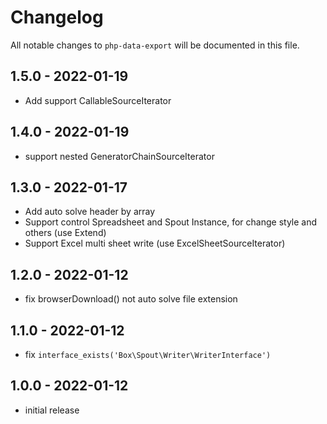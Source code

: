 # Changelog

All notable changes to `php-data-export` will be documented in this file.

## 1.5.0 - 2022-01-19

- Add support CallableSourceIterator

## 1.4.0 - 2022-01-19

- support nested GeneratorChainSourceIterator

## 1.3.0 - 2022-01-17

- Add auto solve header by array
- Support control Spreadsheet and Spout Instance, for change style and others (use Extend)
- Support Excel multi sheet write (use ExcelSheetSourceIterator)

## 1.2.0 - 2022-01-12

- fix browserDownload() not auto solve file extension

## 1.1.0 - 2022-01-12

- fix `interface_exists('Box\Spout\Writer\WriterInterface')`

## 1.0.0 - 2022-01-12

- initial release
